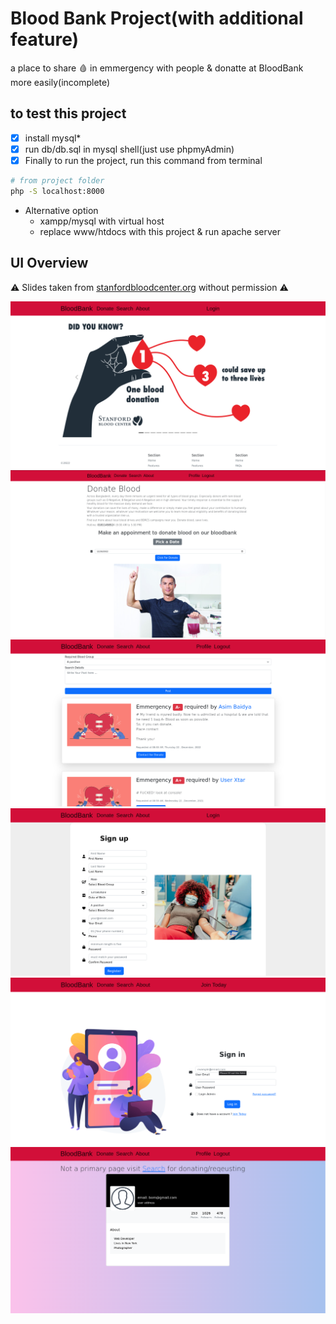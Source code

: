 # Blood Bank Project(with additional feature)

a place to share 🩸 in emmergency with people & donatte at BloodBank more easily(incomplete)

## to test this project

- [x] install mysql\*
- [x] run db/db.sql in mysql shell(just use phpmyAdmin)
- [x] Finally to run the project, run this command from terminal

```bash
# from project folder
php -S localhost:8000
```

- Alternative option
  - xampp/mysql with virtual host
  - replace www/htdocs with this project & run apache server

## UI Overview

⚠️ Slides taken from [stanfordbloodcenter.org](https://stanfordbloodcenter.org/) without permission ⚠

![1](./github-media/home-1.png)
![3](./github-media/route-donate.png)
![4](./github-media/route-search.png)
![5](./github-media/route-sign-up.png)
![6](./github-media/route-login.png)
![7](./github-media/route-profile.png)
